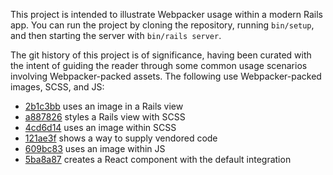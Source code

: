 This project is intended to illustrate Webpacker usage within a modern Rails
app. You can run the project by cloning the repository, running `bin/setup`,
and then starting the server with `bin/rails server`.

The git history of this project is of significance, having been curated with
the intent of guiding the reader through some common usage scenarios involving
Webpacker-packed assets. The following use Webpacker-packed images, SCSS, and
JS:

- [2b1c3bb](https://github.com/eizengan/webpacked/commit/2b1c3bb) uses an image in a Rails view
- [a887826](https://github.com/eizengan/webpacked/commit/a887826) styles a Rails view with SCSS
- [4cd6d14](https://github.com/eizengan/webpacked/commit/4cd6d14) uses an image within SCSS
- [121ae3f](https://github.com/eizengan/webpacked/commit/121ae3f) shows a way to supply vendored code
- [609bc83](https://github.com/eizengan/webpacked/commit/609bc83) uses an image within JS
- [5ba8a87](https://github.com/eizengan/webpacked/commit/5ba8a87) creates a React component with the default integration
